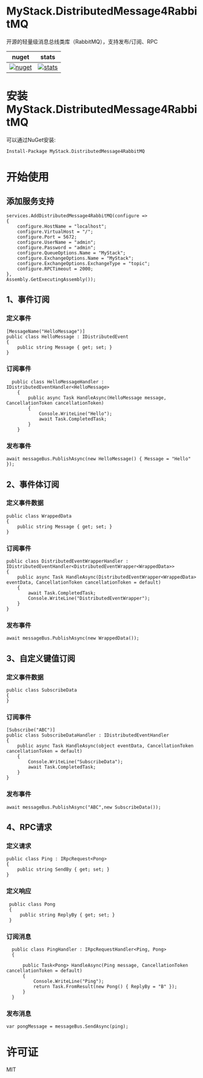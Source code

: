 # MyStack.DistributedMessage4RabbitMQ

开源的轻量级消息总线类库（RabbitMQ），支持发布/订阅、RPC

| nuget      | stats |
| ----------- | ----------- | 
| [![nuget](https://img.shields.io/nuget/v/MyStack.DistributedMessage4RabbitMQ.svg?style=flat-square)](https://www.nuget.org/packages/MyStack.DistributedMessage4RabbitMQ)    | [![stats](https://img.shields.io/nuget/dt/MyStack.DistributedMessage4RabbitMQ.svg?style=flat-square)](https://www.nuget.org/stats/packages/MyStack.DistributedMessage4RabbitMQ?groupby=Version)         |

# 安装MyStack.DistributedMessage4RabbitMQ

可以通过NuGet安装:
```
Install-Package MyStack.DistributedMessage4RabbitMQ
```

# 开始使用

## 添加服务支持
``` 
services.AddDistributedMessage4RabbitMQ(configure =>
{
    configure.HostName = "localhost";
    configure.VirtualHost = "/";
    configure.Port = 5672;
    configure.UserName = "admin";
    configure.Password = "admin";
    configure.QueueOptions.Name = "MyStack";
    configure.ExchangeOptions.Name = "MyStack";
    configure.ExchangeOptions.ExchangeType = "topic";
    configure.RPCTimeout = 2000;
},
Assembly.GetExecutingAssembly());
```

## 1、事件订阅
### 定义事件
```
[MessageName("HelloMessage")]
public class HelloMessage : IDistributedEvent
{
    public string Message { get; set; }
}

```

### 订阅事件
```
  public class HelloMessageHandler : IDistributedEventHandler<HelloMessage>
    {
        public async Task HandleAsync(HelloMessage message, CancellationToken cancellationToken)
        {
            Console.WriteLine("Hello");
            await Task.CompletedTask;
        }
    }
```
### 发布事件
```
await messageBus.PublishAsync(new HelloMessage() { Message = "Hello" });
```


## 2、事件体订阅
### 定义事件数据
``` 
public class WrappedData 
{
    public string Message { get; set; }
}

```

### 订阅事件
```
public class DistributedEventWrapperHandler : IDistributedEventHandler<DistributedEventWrapper<WrappedData>>
{
    public async Task HandleAsync(DistributedEventWrapper<WrappedData> eventData, CancellationToken cancellationToken = default)
    {
        await Task.CompletedTask;
        Console.WriteLine("DistributedEventWrapper");
    }
}
```
### 发布事件
```
await messageBus.PublishAsync(new WrappedData());
```

## 3、自定义键值订阅
### 定义事件数据
``` 
public class SubscribeData
{
}

```

### 订阅事件
```
[Subscribe("ABC")]
public class SubscribeDataHandler : IDistributedEventHandler
{
    public async Task HandleAsync(object eventData, CancellationToken cancellationToken = default)
    {
        Console.WriteLine("SubscribeData");
        await Task.CompletedTask;
    }
}
```
### 发布事件
```
await messageBus.PublishAsync("ABC",new SubscribeData());
```



## 4、RPC请求
### 定义请求
```
public class Ping : IRpcRequest<Pong>
{
    public string SendBy { get; set; }
}
```
### 定义响应
```
 public class Pong
 {
     public string ReplyBy { get; set; }
 }
```

### 订阅消息
```
  public class PingHandler : IRpcRequestHandler<Ping, Pong>
  {

      public Task<Pong> HandleAsync(Ping message, CancellationToken cancellationToken = default)
      {
          Console.WriteLine("Ping");
          return Task.FromResult(new Pong() { ReplyBy = "B" });
      }
  }
```
### 发布消息
```
var pongMessage = messageBus.SendAsync(ping);
```

# 许可证

MIT